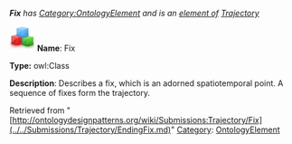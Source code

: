 ___Fix__ has [Category:OntologyElement](../../Category/OntologyElement.md "Category:OntologyElement") and is an [element of](../../Property/ElementOf.md "Property:ElementOf") [Trajectory](../../Submissions/Trajectory.md "Submissions:Trajectory")_


  




[![Class](../../images/thumb/2/27/Class.gif/45px-Class.gif)](../../Image/Class.gif.md "Class")
__Name__: Fix 


__Type:__ owl:Class 


__Description__: Describes a fix, which is an adorned spatiotemporal point. A sequence of fixes form the trajectory. 





Retrieved from "[http://ontologydesignpatterns.org/wiki/Submissions:Trajectory/Fix](../../Submissions/Trajectory/EndingFix.md)"
 [Category](http://ontologydesignpatterns.org/wiki/Special:Categories "Special:Categories"): [OntologyElement](../../Category/OntologyElement.md "Category:OntologyElement")